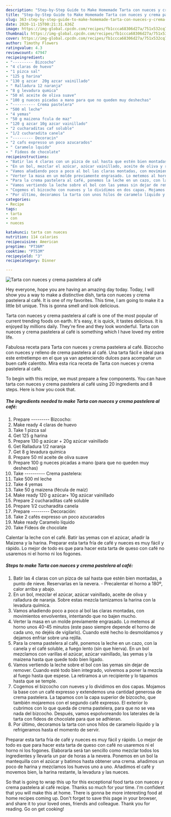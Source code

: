 ```yaml
---
description: "Step-by-Step Guide to Make Homemade Tarta con nueces y crema pastelera al café"
title: "Step-by-Step Guide to Make Homemade Tarta con nueces y crema pastelera al café"
slug: 363-step-by-step-guide-to-make-homemade-tarta-con-nueces-y-crema-pastelera-al-cafe
date: 2020-11-15T00:21:31.636Z
image: https://img-global.cpcdn.com/recipes/fb1ccca68306d27a/751x532cq70/tarta-con-nueces-y-crema-pastelera-al-cafe-foto-principal.jpg
thumbnail: https://img-global.cpcdn.com/recipes/fb1ccca68306d27a/751x532cq70/tarta-con-nueces-y-crema-pastelera-al-cafe-foto-principal.jpg
cover: https://img-global.cpcdn.com/recipes/fb1ccca68306d27a/751x532cq70/tarta-con-nueces-y-crema-pastelera-al-cafe-foto-principal.jpg
author: Timothy Flowers
ratingvalue: 4.3
reviewcount: 47947
recipeingredient:
- "--------- Bizcocho"
- "4 claras de huevo"
- "1 pizca sal"
- "125 g harina"
- "130 g azcar  20g azcar vainillado"
- " Ralladura 12 naranja"
- "8 g levadura qumica"
- "50 ml aceite de oliva suave"
- "100 g nueces picadas a mano para que no queden muy deshechas"
- "---------- Crema pastelera"
- "500 ml leche"
- "4 yemas"
- "50 g maizena fcula de maz"
- "120 g azcar 10g azcar vainillado"
- "2 cucharaditas caf soluble"
- "1/2 cucharadita canela"
- "--------- Decoracin"
- "2 cafs expresso un poco azucarados"
- " Caramelo lquido"
- " Fideos de chocolate"
recipeinstructions:
- "Batir las 4 claras con un pizca de sal hasta que estén bien montadas, a punto de nieve. Reservarlas en la nevera. Precalentar el horno a 180º, calor arriba y abajo."
- "En un bol, mezclar el azúcar, azúcar vainillado, aceite de oliva y ralladura de naranja. Sobre estas mezcla tamizamos la harina con la levadura química."
- "Vamos añadiendo poco a poco al bol las claras montadas, con movimientos envolventes, intentando que no bajen mucho."
- "Verter la masa en un molde previamente engrasado. Lo metemos al horno unos 40-45 minutos (este paso siempre depende el horno de cada uno, no dejéis de vigilarlo). Cuando esté hecho lo desmoldamos y dejamos enfriar sobre una rejilla."
- "Para la crema pastelera al café, ponemos la leche en un cazo, con la canela y el café soluble, a fuego lento (sin que hierva). En un bol mezclamos con varillas el azúcar, azúcar vainillado, las yemas y la maizena hasta que quede todo bien ligado."
- "Vamos vertiendo la leche sobre el bol con las yemas sin dejar de remover. Cuando esté todo bien integrado, volvemos a poner la mezcla al fuego hasta que espese. La retiramos a un recipiente y lo tapamos hasta que se temple."
- "Cogemos el bizcocho con nueves y lo dividimos en dos capas. Mojamos la base con un café expresso y extendemos una cantidad generosa de crema pastelera. La tapamos con la capa superior de bizcocho, que también mojaremos con el segundo café expresso. El exterior lo cubrimos con lo que queda de crema pastelera, para que no se vea nada del bizcocho. Después, vamos espolvoreando los laterales de la tarta con fideos de chocolate para que se adhieran."
- "Por último, decoramos la tarta con unos hilos de caramelo líquido y la refrigeramos hasta el momento de servir."
categories:
- Recipe
tags:
- tarta
- con
- nueces

katakunci: tarta con nueces 
nutrition: 114 calories
recipecuisine: American
preptime: "PT36M"
cooktime: "PT53M"
recipeyield: "3"
recipecategory: Dinner

---
```



![Tarta con nueces y crema pastelera al café](https://img-global.cpcdn.com/recipes/fb1ccca68306d27a/751x532cq70/tarta-con-nueces-y-crema-pastelera-al-cafe-foto-principal.jpg)

Hey everyone, hope you are having an amazing day today. Today, I will show you a way to make a distinctive dish, tarta con nueces y crema pastelera al café. It is one of my favorites. This time, I am going to make it a little bit unique. This is gonna smell and look delicious.

Tarta con nueces y crema pastelera al café is one of the most popular of current trending foods on earth. It's easy, it is quick, it tastes delicious. It is enjoyed by millions daily. They're fine and they look wonderful. Tarta con nueces y crema pastelera al café is something which I have loved my entire life.

Fabulosa receta para Tarta con nueces y crema pastelera al café. Bizcocho con nueces y relleno de crema pastelera al café. Una tarta fácil e ideal para este entretiempo en el que ya van apeteciendo dulces para acompañar un buen café calentito. Mira esta rica receta de Tarta con nueces y crema pastelera al café.


To begin with this recipe, we must prepare a few components. You can have tarta con nueces y crema pastelera al café using 20 ingredients and 8 steps. Here is how you cook that.

<!--inarticleads1-->

##### The ingredients needed to make Tarta con nueces y crema pastelera al café:

1. Prepare --------- Bizcocho:
1. Make ready 4 claras de huevo
1. Take 1 pizca sal
1. Get 125 g harina
1. Prepare 130 g azúcar + 20g azúcar vainillado
1. Get  Ralladura 1/2 naranja
1. Get 8 g levadura química
1. Prepare 50 ml aceite de oliva suave
1. Prepare 100 g nueces picadas a mano (para que no queden muy deshechas)
1. Take ---------- Crema pastelera:
1. Take 500 ml leche
1. Take 4 yemas
1. Take 50 g maizena (fécula de maíz)
1. Make ready 120 g azúcar+ 10g azúcar vainillado
1. Prepare 2 cucharaditas café soluble
1. Prepare 1/2 cucharadita canela
1. Prepare --------- Decoración:
1. Take 2 cafés expresso un poco azucarados
1. Make ready  Caramelo líquido
1. Take  Fideos de chocolate


Calentar la leche con el café. Batir las yemas con el azúcar, añadir la Maizena y la harina. Preparar esta tarta fría de café y nueces es muy fácil y rápido. Lo mejor de todo es que para hacer esta tarta de queso con café no usaremos ni el horno ni los fogones. 

<!--inarticleads2-->

##### Steps to make Tarta con nueces y crema pastelera al café:

1. Batir las 4 claras con un pizca de sal hasta que estén bien montadas, a punto de nieve. Reservarlas en la nevera. - Precalentar el horno a 180º, calor arriba y abajo.
1. En un bol, mezclar el azúcar, azúcar vainillado, aceite de oliva y ralladura de naranja. Sobre estas mezcla tamizamos la harina con la levadura química.
1. Vamos añadiendo poco a poco al bol las claras montadas, con movimientos envolventes, intentando que no bajen mucho.
1. Verter la masa en un molde previamente engrasado. Lo metemos al horno unos 40-45 minutos (este paso siempre depende el horno de cada uno, no dejéis de vigilarlo). Cuando esté hecho lo desmoldamos y dejamos enfriar sobre una rejilla.
1. Para la crema pastelera al café, ponemos la leche en un cazo, con la canela y el café soluble, a fuego lento (sin que hierva). En un bol mezclamos con varillas el azúcar, azúcar vainillado, las yemas y la maizena hasta que quede todo bien ligado.
1. Vamos vertiendo la leche sobre el bol con las yemas sin dejar de remover. Cuando esté todo bien integrado, volvemos a poner la mezcla al fuego hasta que espese. La retiramos a un recipiente y lo tapamos hasta que se temple.
1. Cogemos el bizcocho con nueves y lo dividimos en dos capas. Mojamos la base con un café expresso y extendemos una cantidad generosa de crema pastelera. La tapamos con la capa superior de bizcocho, que también mojaremos con el segundo café expresso. El exterior lo cubrimos con lo que queda de crema pastelera, para que no se vea nada del bizcocho. Después, vamos espolvoreando los laterales de la tarta con fideos de chocolate para que se adhieran.
1. Por último, decoramos la tarta con unos hilos de caramelo líquido y la refrigeramos hasta el momento de servir.


Preparar esta tarta fría de café y nueces es muy fácil y rápido. Lo mejor de todo es que para hacer esta tarta de queso con café no usaremos ni el horno ni los fogones. Elaborarla será tan sencillo como mezclar todos los ingredientes y llevarla un par de horas a la nevera. Ponemos en un bol la mantequilla con el azúcar y batimos hasta obtener una crema. añadimos un poco de harina y mezclamos los huevos uno a uno. Añadimos el café y movemos bien, la harina restante, la levadura y las nueces. 

So that is going to wrap this up for this exceptional food tarta con nueces y crema pastelera al café recipe. Thanks so much for your time. I'm confident that you will make this at home. There is gonna be more interesting food at home recipes coming up. Don't forget to save this page in your browser, and share it to your loved ones, friends and colleague. Thank you for reading. Go on get cooking!
